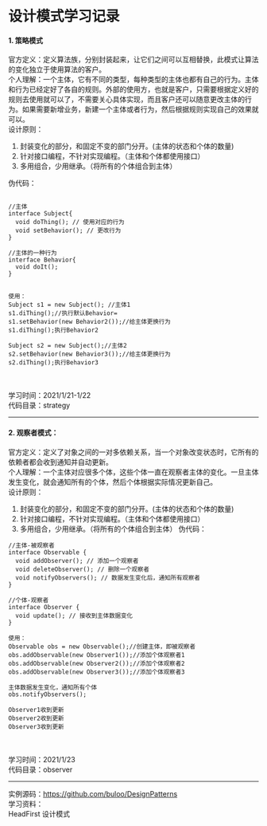 # 设计模式学习记录

#### 1. 策略模式
官方定义：定义算法族，分别封装起来，让它们之间可以互相替换，此模式让算法的变化独立于使用算法的客户。<br>
个人理解：一个主体，它有不同的类型，每种类型的主体也都有自己的行为。主体和行为已经定好了各自的规则。外部的使用方，也就是客户，只需要根据定义好的规则去使用就可以了，不需要关心具体实现，而且客户还可以随意更改主体的行为。如果需要新增业务，新建一个主体或者行为，然后根据规则实现自己的效果就可以。<br>
设计原则：<br>
1. 封装变化的部分，和固定不变的部门分开。(主体的状态和个体的数量)
2. 针对接口编程，不针对实现编程。（主体和个体都使用接口）
3. 多用组合，少用继承。（将所有的个体组合到主体）

伪代码： <br>
```

//主体
interface Subject{
  void doThing(); // 使用对应的行为
  void setBehavior(); // 更改行为
}

//主体的一种行为
interface Behavior{
  void doIt();
}


使用：
Subject s1 = new Subject(); //主体1
s1.diThing();//执行默认Behavior=
s1.setBehavior(new Behavior2());//给主体更换行为
s1.diThing();执行Behavior2

Subject s2 = new Subject();//主体2
s2.setBehavior(new Behavior3());//给主体更换行为
s2.diThing();执行Behavior3
```
<br>
<br>
学习时间：2021/1/21-1/22 <br>
代码目录：strategy

***
#### 2. 观察者模式：
官方定义：定义了对象之间的一对多依赖关系，当一个对象改变状态时，它所有的依赖者都会收到通知并自动更新。<br>
个人理解：一个主体对应很多个体，这些个体一直在观察者主体的变化。一旦主体发生变化，就会通知所有的个体，然后个体根据实际情况更新自己。<br>
设计原则：<br>
1. 封装变化的部分，和固定不变的部门分开。(主体的状态和个体的数量)
2. 针对接口编程，不针对实现编程。（主体和个体都使用接口）
3. 多用组合，少用继承。（将所有的个体组合到主体）
伪代码： <br>
```
//主体-被观察者
interface Observable {
  void addObserver(); // 添加一个观察者
  void deleteObserver(); // 删除一个观察者
  void notifyObservers(); // 数据发生变化后，通知所有观察者
}

//个体-观察者
interface Observer {
  void update(); // 接收到主体数据变化
}

使用：
Observable obs = new Observable();//创建主体，即被观察者
obs.addObservable(new Observer1());//添加个体观察者1
obs.addObservable(new Observer2());//添加个体观察者2
obs.addObservable(new Observer3());//添加个体观察者3

主体数据发生变化，通知所有个体
obs.notifyObservers();

Observer1收到更新
Observer2收到更新
Observer3收到更新
```
<br>
<br>
学习时间：2021/1/23 <br>
代码目录：observer

***
实例源码：<https://github.com/buloo/DesignPatterns>
<br>
学习资料：<br>
HeadFirst 设计模式
